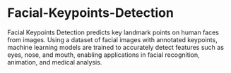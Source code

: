 # Facial-Keypoints-Detection
Facial Keypoints Detection predicts key landmark points on human faces from images. Using a dataset of facial images with annotated keypoints, machine learning models are trained to accurately detect features such as eyes, nose, and mouth, enabling applications in facial recognition, animation, and medical analysis.
